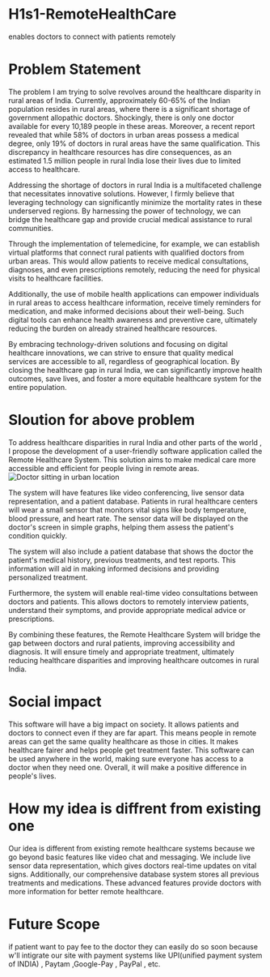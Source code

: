 # H1s1-RemoteHealthCare
enables doctors to connect with patients remotely

# Problem Statement
The problem I am trying to solve revolves around the healthcare disparity in rural areas of India. Currently, approximately 60-65% of the Indian population resides in rural areas, where there is a significant shortage of government allopathic doctors. Shockingly, there is only one doctor available for every 10,189 people in these areas. Moreover, a recent report revealed that while 58% of doctors in urban areas possess a medical degree, only 19% of doctors in rural areas have the same qualification. This discrepancy in healthcare resources has dire consequences, as an estimated 1.5 million people in rural India lose their lives due to limited access to healthcare.

Addressing the shortage of doctors in rural India is a multifaceted challenge that necessitates innovative solutions. However, I firmly believe that leveraging technology can significantly minimize the mortality rates in these underserved regions. By harnessing the power of technology, we can bridge the healthcare gap and provide crucial medical assistance to rural communities.

Through the implementation of telemedicine, for example, we can establish virtual platforms that connect rural patients with qualified doctors from urban areas. This would allow patients to receive medical consultations, diagnoses, and even prescriptions remotely, reducing the need for physical visits to healthcare facilities.

Additionally, the use of mobile health applications can empower individuals in rural areas to access healthcare information, receive timely reminders for medication, and make informed decisions about their well-being. Such digital tools can enhance health awareness and preventive care, ultimately reducing the burden on already strained healthcare resources.

By embracing technology-driven solutions and focusing on digital healthcare innovations, we can strive to ensure that quality medical services are accessible to all, regardless of geographical location. By closing the healthcare gap in rural India, we can significantly improve health outcomes, save lives, and foster a more equitable healthcare system for the entire population.

# Sloution for above problem
To address healthcare disparities in rural India and other parts of the world , I propose the development of a user-friendly software application called the Remote Healthcare System. This solution aims to make medical care more accessible and efficient for people living in remote areas.
  ![Doctor sitting in urban location](https://github.com/H1s1/H1s1-RemoteHealthCare/assets/101991148/6a7bd65d-e0fc-4520-8e5d-df253f5cdac4)

The system will have features like video conferencing, live sensor data representation, and a patient database. Patients in rural healthcare centers will wear a small sensor that monitors vital signs like body temperature, blood pressure, and heart rate. The sensor data will be displayed on the doctor's screen in simple graphs, helping them assess the patient's condition quickly.

The system will also include a patient database that shows the doctor the patient's medical history, previous treatments, and test reports. This information will aid in making informed decisions and providing personalized treatment.

Furthermore, the system will enable real-time video consultations between doctors and patients. This allows doctors to remotely interview patients, understand their symptoms, and provide appropriate medical advice or prescriptions.

By combining these features, the Remote Healthcare System will bridge the gap between doctors and rural patients, improving accessibility and diagnosis. It will ensure timely and appropriate treatment, ultimately reducing healthcare disparities and improving healthcare outcomes in rural India.

# Social impact 
This software will have a big impact on society. It allows patients and doctors to connect even if they are far apart. This means people in remote areas can get the same quality healthcare as those in cities. It makes healthcare fairer and helps people get treatment faster. This software can be used anywhere in the world, making sure everyone has access to a doctor when they need one. Overall, it will make a positive difference in people's lives.

# How my idea is diffrent from existing one 
Our idea is different from existing remote healthcare systems because we go beyond basic features like video chat and messaging. We include live sensor data representation, which gives doctors real-time updates on vital signs. Additionally, our comprehensive database system stores all previous treatments and medications. These advanced features provide doctors with more information for better remote healthcare.

# Future Scope
if patient want to pay fee to the doctor they can easily do so soon because w'll intigrate our site with payment systems like UPI(unified payment system of INDIA) , 
Paytam ,Google-Pay , PayPal , etc.
